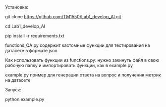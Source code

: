 Установка:

git clone https://github.com/TM1550/Lab1_develop_AI.git

cd Lab1_develop_AI

pip install -r requirements.txt

functions_QA.py содержит кастомные функции для тестирования на датасете в формате json

Как использовать функции из functions.py: нужно закинуть файл в свою рабочую папку и импортировать функции, как в example.py

example.py пример для генерации ответа на вопрос и получения метрик на датасете

Запуск:

python example.py
